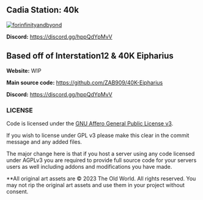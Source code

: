## Cadia Station: 40k   

[![forinfinityandbyond](https://user-images.githubusercontent.com/5211576/29499758-4efff304-85e6-11e7-8267-62919c3688a9.gif)](https://www.reddit.com/r/SS13/comments/5oplxp/what_is_the_main_problem_with_byond_as_an_engine/dclbu1a)

**Discord:** https://discord.gg/hppQdYpMvV

## Based off of Interstation12 & 40K Eipharius

**Website:** WIP

**Main source code:** https://github.com/ZAB909/40K-Eipharius

**Discord:**  https://discord.gg/hppQdYpMvV

### LICENSE
Code is licensed under the [GNU Affero General Public License v3](http://www.gnu.org/licenses/agpl.html).

If you wish to license under GPL v3 please make this clear in the commit message and any added files.

The major change here is that if you host a server using any code licensed under AGPLv3 you are required to provide full source code for your servers users as well including addons and modifications you have made.

**All original art assets are © 2023 The Old World.  All rights reserved. You may not rip the original art assets and use them in your project without consent.
